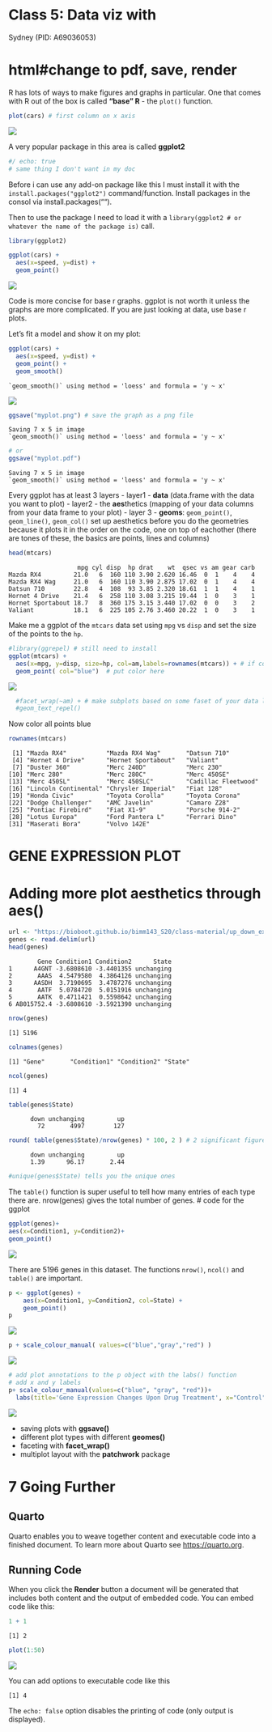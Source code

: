 # Class 5: Data viz with
Sydney (PID: A69036053)

# html#change to pdf, save, render

R has lots of ways to make figures and graphs in particular. One that
comes with R out of the box is called **“base” R** - the `plot()`
function.

``` r
plot(cars) # first column on x axis
```

![](class05_files/figure-commonmark/unnamed-chunk-1-1.png)

A very popular package in this area is called **ggplot2**

``` r
#/ echo: true
# same thing I don't want in my doc
```

Before i can use any add-on package like this I must install it with the
`install.packages("ggplot2")` command/function. Install packages in the
consol via install.packages(““).

Then to use the package I need to load it with a
`library(ggplot2 # or whatever the name of the package is)` call.

``` r
library(ggplot2)

ggplot(cars) + 
  aes(x=speed, y=dist) +
  geom_point()
```

![](class05_files/figure-commonmark/unnamed-chunk-3-1.png)

Code is more concise for base r graphs. ggplot is not worth it unless
the graphs are more complicated. If you are just looking at data, use
base r plots.

Let’s fit a model and show it on my plot:

``` r
ggplot(cars) + 
  aes(x=speed, y=dist) +
  geom_point() + 
  geom_smooth()
```

    `geom_smooth()` using method = 'loess' and formula = 'y ~ x'

![](class05_files/figure-commonmark/unnamed-chunk-4-1.png)

``` r
ggsave("myplot.png") # save the graph as a png file
```

    Saving 7 x 5 in image
    `geom_smooth()` using method = 'loess' and formula = 'y ~ x'

``` r
# or 
ggsave("myplot.pdf")
```

    Saving 7 x 5 in image
    `geom_smooth()` using method = 'loess' and formula = 'y ~ x'

Every ggplot has at least 3 layers - layer1 - **data** (data.frame with
the data you want to plot) - layer2 - the **aes**thetics (mapping of
your data columns from your data frame to your plot) - layer 3 -
**geoms**: `geom_point()`, `geom_line()`, `geom_col()` set up aesthetics
before you do the geometries because it plots it in the order on the
code, one on top of eachother (there are tones of these, the basics are
points, lines and columns)

``` r
head(mtcars)
```

                       mpg cyl disp  hp drat    wt  qsec vs am gear carb
    Mazda RX4         21.0   6  160 110 3.90 2.620 16.46  0  1    4    4
    Mazda RX4 Wag     21.0   6  160 110 3.90 2.875 17.02  0  1    4    4
    Datsun 710        22.8   4  108  93 3.85 2.320 18.61  1  1    4    1
    Hornet 4 Drive    21.4   6  258 110 3.08 3.215 19.44  1  0    3    1
    Hornet Sportabout 18.7   8  360 175 3.15 3.440 17.02  0  0    3    2
    Valiant           18.1   6  225 105 2.76 3.460 20.22  1  0    3    1

Make me a ggplot of the `mtcars` data set using `mpg` vs `disp` and set
the size of the points to the `hp`.

``` r
#library(ggrepel) # still need to install
ggplot(mtcars) + 
  aes(x=mpg, y=disp, size=hp, col=am,labels=rownames(mtcars)) + # if color is not in the data, don't put it here
  geom_point( col="blue")  # put color here
```

![](class05_files/figure-commonmark/unnamed-chunk-6-1.png)

``` r
  #facet_wrap(~am) + # make subplots based on some faset of your data like am (faciting - separating panels by _)
  #geom_text_repel()
```

Now color all points blue

``` r
rownames(mtcars)
```

     [1] "Mazda RX4"           "Mazda RX4 Wag"       "Datsun 710"         
     [4] "Hornet 4 Drive"      "Hornet Sportabout"   "Valiant"            
     [7] "Duster 360"          "Merc 240D"           "Merc 230"           
    [10] "Merc 280"            "Merc 280C"           "Merc 450SE"         
    [13] "Merc 450SL"          "Merc 450SLC"         "Cadillac Fleetwood" 
    [16] "Lincoln Continental" "Chrysler Imperial"   "Fiat 128"           
    [19] "Honda Civic"         "Toyota Corolla"      "Toyota Corona"      
    [22] "Dodge Challenger"    "AMC Javelin"         "Camaro Z28"         
    [25] "Pontiac Firebird"    "Fiat X1-9"           "Porsche 914-2"      
    [28] "Lotus Europa"        "Ford Pantera L"      "Ferrari Dino"       
    [31] "Maserati Bora"       "Volvo 142E"         

# GENE EXPRESSION PLOT

# Adding more plot aesthetics through aes()

``` r
url <- "https://bioboot.github.io/bimm143_S20/class-material/up_down_expression.txt"
genes <- read.delim(url)
head(genes)
```

            Gene Condition1 Condition2      State
    1      A4GNT -3.6808610 -3.4401355 unchanging
    2       AAAS  4.5479580  4.3864126 unchanging
    3      AASDH  3.7190695  3.4787276 unchanging
    4       AATF  5.0784720  5.0151916 unchanging
    5       AATK  0.4711421  0.5598642 unchanging
    6 AB015752.4 -3.6808610 -3.5921390 unchanging

``` r
nrow(genes)
```

    [1] 5196

``` r
colnames(genes)
```

    [1] "Gene"       "Condition1" "Condition2" "State"     

``` r
ncol(genes)
```

    [1] 4

``` r
table(genes$State)
```


          down unchanging         up 
            72       4997        127 

``` r
round( table(genes$State)/nrow(genes) * 100, 2 ) # 2 significant figures
```


          down unchanging         up 
          1.39      96.17       2.44 

``` r
#unique(genes$State) tells you the unique ones
```

The `table()` function is super useful to tell how many entries of each
type there are. nrow(genes) gives the total number of genes. \# code for
the ggplot

``` r
ggplot(genes)+
aes(x=Condition1, y=Condition2)+
geom_point()
```

![](class05_files/figure-commonmark/unnamed-chunk-10-1.png)

There are 5196 genes in this dataset. The functions `nrow()`, `ncol()`
and `table()` are important.

``` r
p <- ggplot(genes) + 
    aes(x=Condition1, y=Condition2, col=State) +
    geom_point()
p
```

![](class05_files/figure-commonmark/unnamed-chunk-11-1.png)

``` r
p + scale_colour_manual( values=c("blue","gray","red") )
```

![](class05_files/figure-commonmark/unnamed-chunk-12-1.png)

``` r
# add plot annotations to the p object with the labs() function 
# add x and y labels
p+ scale_colour_manual(values=c("blue", "gray", "red"))+
  labs(title='Gene Expression Changes Upon Drug Treatment', x="Control", y="Drug Treatment")
```

![](class05_files/figure-commonmark/unnamed-chunk-13-1.png)

- saving plots with **ggsave()**
- different plot types with different **geomes()**
- faceting with **facet_wrap()**
- multiplot layout with the **patchwork** package

# 7 Going Further

## Quarto

Quarto enables you to weave together content and executable code into a
finished document. To learn more about Quarto see <https://quarto.org>.

## Running Code

When you click the **Render** button a document will be generated that
includes both content and the output of embedded code. You can embed
code like this:

``` r
1 + 1
```

    [1] 2

``` r
plot(1:50)
```

![](class05_files/figure-commonmark/unnamed-chunk-14-1.png)

You can add options to executable code like this

    [1] 4

The `echo: false` option disables the printing of code (only output is
displayed).
